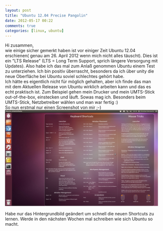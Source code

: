 ```yaml
---
layout: post
title: "Ubuntu 12.04 Precise Pangolin"
date: 2012-05-17 00:22
comments: true
categories: [linux, ubuntu]
---
```

Hi zusammen,   
wie einige sicher gemerkt haben ist vor einiger Zeit Ubuntu 12.04 erschienen( genau am 26. April 2012 wenn mich nicht alles täuscht). Dies ist ein "LTS Release" (LTS = Long Term Support, sprich längere Versorgung mit Updates). Also habe ich das mal zum Anlaß genommen Ubuntu einem Test zu unterziehen. Ich bin positiv überrascht, besonders da ich über unity die neue Oberfläche bei Ubuntu soviel schlechtes gehört habe.   
Ich hätte es eigentlich nicht für möglich gehalten, aber ich finde das man mit dem Aktuellen Release von Ubuntu wirklich arbeiten kann und das es echt praktisch ist. Zum Beispiel gehen mein Drucker und mein UMTS-Stick out-of-the-box, einstecken und läuft. Sowas mag ich. Besonders beim UMTS-Stick, Netzbetreiber wählen und man war fertig :)   
So nun erstmal nur einen Screenshot von mir ;-)   
![Ubuntu Screenshot](/static/images/ubuntu_1204_screen.png 'Ubuntu Screenshot')

Habe nur das Hintergrundbild geändert um schnell die neuen Shortcuts zu lernen. Werde in den nächsten Wochen mal schreiben wie sich Ubuntu so macht.
